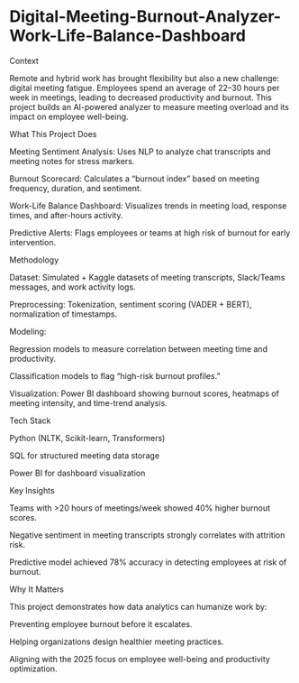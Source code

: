 # Digital-Meeting-Burnout-Analyzer-Work-Life-Balance-Dashboard
Context

Remote and hybrid work has brought flexibility but also a new challenge: digital meeting fatigue.
Employees spend an average of 22–30 hours per week in meetings, leading to decreased productivity and burnout.
This project builds an AI-powered analyzer to measure meeting overload and its impact on employee well-being.

What This Project Does

Meeting Sentiment Analysis: Uses NLP to analyze chat transcripts and meeting notes for stress markers.

Burnout Scorecard: Calculates a “burnout index” based on meeting frequency, duration, and sentiment.

Work-Life Balance Dashboard: Visualizes trends in meeting load, response times, and after-hours activity.

Predictive Alerts: Flags employees or teams at high risk of burnout for early intervention.

Methodology

Dataset: Simulated + Kaggle datasets of meeting transcripts, Slack/Teams messages, and work activity logs.

Preprocessing: Tokenization, sentiment scoring (VADER + BERT), normalization of timestamps.

Modeling:

Regression models to measure correlation between meeting time and productivity.

Classification models to flag “high-risk burnout profiles.”

Visualization: Power BI dashboard showing burnout scores, heatmaps of meeting intensity, and time-trend analysis.

Tech Stack

Python (NLTK, Scikit-learn, Transformers)

SQL for structured meeting data storage

Power BI for dashboard visualization

Key Insights

Teams with >20 hours of meetings/week showed 40% higher burnout scores.

Negative sentiment in meeting transcripts strongly correlates with attrition risk.

Predictive model achieved 78% accuracy in detecting employees at risk of burnout.

Why It Matters

This project demonstrates how data analytics can humanize work by:

Preventing employee burnout before it escalates.

Helping organizations design healthier meeting practices.

Aligning with the 2025 focus on employee well-being and productivity optimization.
